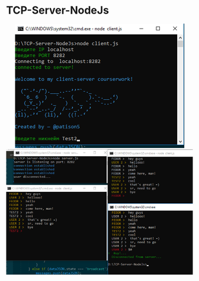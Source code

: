 # TCP-Server-NodeJs


<p align="center">
  <img src="https://github.com/patison5/TCP-Server-NodeJs/blob/master/1.png?raw=true" alt="Nodemon Logo">
  <br />
  <img src="https://github.com/patison5/TCP-Server-NodeJs/blob/master/2.png?raw=true" alt="Nodemon Logo">
</p>
